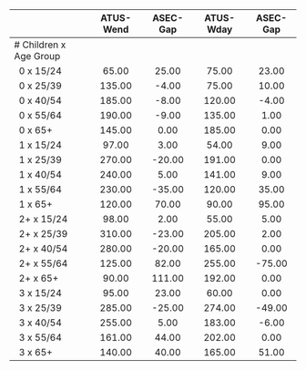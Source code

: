 
|                      |    ATUS-Wend |     ASEC-Gap |    ATUS-Wday |     ASEC-Gap |
| -------------------- | :----------: | :----------: | :----------: | :----------: |
| # Children x Age Group |              |              |              |              |
| &nbsp;&nbsp;0 x 15/24 |        65.00 |        25.00 |        75.00 |        23.00 |
| &nbsp;&nbsp;0 x 25/39 |       135.00 |        -4.00 |        75.00 |        10.00 |
| &nbsp;&nbsp;0 x 40/54 |       185.00 |        -8.00 |       120.00 |        -4.00 |
| &nbsp;&nbsp;0 x 55/64 |       190.00 |        -9.00 |       135.00 |         1.00 |
| &nbsp;&nbsp;0 x 65+  |       145.00 |         0.00 |       185.00 |         0.00 |
| &nbsp;&nbsp;1 x 15/24 |        97.00 |         3.00 |        54.00 |         9.00 |
| &nbsp;&nbsp;1 x 25/39 |       270.00 |       -20.00 |       191.00 |         0.00 |
| &nbsp;&nbsp;1 x 40/54 |       240.00 |         5.00 |       141.00 |         9.00 |
| &nbsp;&nbsp;1 x 55/64 |       230.00 |       -35.00 |       120.00 |        35.00 |
| &nbsp;&nbsp;1 x 65+  |       120.00 |        70.00 |        90.00 |        95.00 |
| &nbsp;&nbsp;2+ x 15/24 |        98.00 |         2.00 |        55.00 |         5.00 |
| &nbsp;&nbsp;2+ x 25/39 |       310.00 |       -23.00 |       205.00 |         2.00 |
| &nbsp;&nbsp;2+ x 40/54 |       280.00 |       -20.00 |       165.00 |         0.00 |
| &nbsp;&nbsp;2+ x 55/64 |       125.00 |        82.00 |       255.00 |       -75.00 |
| &nbsp;&nbsp;2+ x 65+ |        90.00 |       111.00 |       192.00 |         0.00 |
| &nbsp;&nbsp;3 x 15/24 |        95.00 |        23.00 |        60.00 |         0.00 |
| &nbsp;&nbsp;3 x 25/39 |       285.00 |       -25.00 |       274.00 |       -49.00 |
| &nbsp;&nbsp;3 x 40/54 |       255.00 |         5.00 |       183.00 |        -6.00 |
| &nbsp;&nbsp;3 x 55/64 |       161.00 |        44.00 |       202.00 |         0.00 |
| &nbsp;&nbsp;3 x 65+  |       140.00 |        40.00 |       165.00 |        51.00 |

